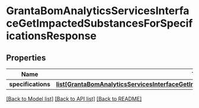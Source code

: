 # GrantaBomAnalyticsServicesInterfaceGetImpactedSubstancesForSpecificationsResponse

## Properties
Name | Type | Description | Notes
------------ | ------------- | ------------- | -------------
**specifications** | [**list[GrantaBomAnalyticsServicesInterfaceGetImpactedSubstancesForSpecificationsSpecification]**](GrantaBomAnalyticsServicesInterfaceGetImpactedSubstancesForSpecificationsSpecification.md) |  | [optional] 

[[Back to Model list]](../README.md#documentation-for-models) [[Back to API list]](../README.md#documentation-for-api-endpoints) [[Back to README]](../README.md)

